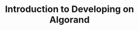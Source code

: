 ---
title: "Introduction to Developing on Algorand"
description: "In case you aren&#39;t already convinced of the multitude of Algorand use cases, this module goes through many more real world applications of Algorand to solve problems. Algorand Layer 1 features are demonstrated with detailed examples for developers to follow along. Get started with the Algorand SDKs, Algorand Sanbox, creating accounts, making transactions, creating smart contracts and using the indexer."
type: "course"
category: "Algorand Components"
difficulty: "Intermediate"
summary: "Real world applications of Algorand"
file_path: "https://drive.google.com/file/d/1UlYCfmdGCBAabeyFyLFqImO3GaCk7CqX/view?usp=sharing"
image: "https://assets-global.website-files.com/5e39e095596498a8b9624af1/5ffca6e3e0d8ad9231cc2af6_Portfolio-course---final.png"
link: "https://www.youtube.com/watch?v=QdXDyqBT9S4"
status: "open"
---